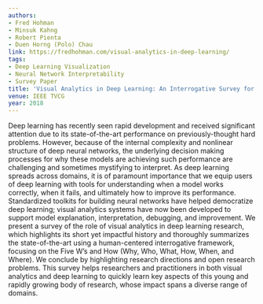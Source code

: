 ```yaml
---
authors:
- Fred Hohman
- Minsuk Kahng
- Robert Pienta
- Duen Horng (Polo) Chau
link: https://fredhohman.com/visual-analytics-in-deep-learning/
tags:
- Deep Learning Visualization
- Neural Network Interpretability
- Survey Paper
title: 'Visual Analytics in Deep Learning: An Interrogative Survey for the Next Frontiers.'
venue: IEEE TVCG
year: 2018
---
```

Deep learning has recently seen rapid development and received significant attention due to its state-of-the-art performance on previously-thought hard problems. However, because of the internal complexity and nonlinear structure of deep neural networks, the underlying decision making processes for why these models are achieving such performance are challenging and sometimes mystifying to interpret. As deep learning spreads across domains, it is of paramount importance that we equip users of deep learning with tools for understanding when a model works correctly, when it fails, and ultimately how to improve its performance. Standardized toolkits for building neural networks have helped democratize deep learning; visual analytics systems have now been developed to support model explanation, interpretation, debugging, and improvement. We present a survey of the role of visual analytics in deep learning research, which highlights its short yet impactful history and thoroughly summarizes the state-of-the-art using a human-centered interrogative framework, focusing on the Five W’s and How (Why, Who, What, How, When, and Where). We conclude by highlighting research directions and open research problems. This survey helps researchers and practitioners in both visual analytics and deep learning to quickly learn key aspects of this young and rapidly growing body of research, whose impact spans a diverse range of domains.
